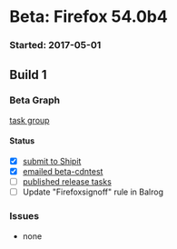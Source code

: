 # Beta: Firefox 54.0b4

### Started: 2017-05-01

## Build 1

### Beta Graph
[task group](https://tools.taskcluster.net/push-inspector/#/hK6cgcAkQgaqDH3PB9MGNw)


#### Status
- [x] [submit to Shipit](https://wiki.mozilla.org/Release:Release_Automation_on_Mercurial:Starting_a_Release#Submit_to_Ship_It)
- [x] [emailed beta-cdntest](../how-tos/relpro.md#1-email-drivers-re-release-live-on-test-channel)
- [ ] [published release tasks](../how-tos/relpro.md#3-publish-release)
- [ ] Update "Firefoxsignoff" rule in Balrog

### Issues
- none


